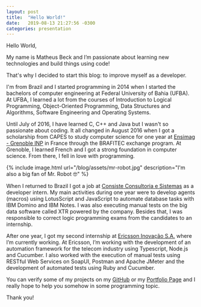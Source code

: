 ```yaml
---
layout: post
title:  "Hello World!"
date:   2019-08-13 21:27:56 -0300
categories: presentation
---
```

Hello World,

My name is Matheus Beck and I’m passionate about learning new technologies and build things using code!

That's why I decided to start this blog: to improve myself as a developer.

I'm from Brazil and I started programming in 2014 when I started the bachelors of computer engineering at Federal University of Bahia (UFBA). At UFBA, I learned a lot from the courses of Introduction to Logical Programming, Object-Oriented Programming, Data Structures and Algorithms, Software Engineering and Operating Systems. 

Until July of 2016, I have learned C, C++ and Java but I wasn't so passionate about coding. It all changed in August 2016 when I got a scholarship from CAPES to study computer science for one year at [Ensimag - Grenoble INP][ensimag] in France through the BRAFITEC exchange program. At Grenoble, I learned French and I got a strong foundation in computer science. From there, I fell in love with programming. 

{% include image.html url="/blog/assets/mr-robot.jpg" description="I'm also a big fan of Mr. Robot :nerd_face:" %}

When I returned to Brazil I got a job at [Consiste Consultoria e Sistemas][consiste] as a developer intern. My main activities during one year were to develop agents (macros) using LotusScript and JavaScript to automate database tasks with IBM Domino and IBM Notes. I was also executing manual tests on the big data software called XTR powered by the company. Besides that, I was responsible to correct logic programming exams from the candidates to an internship.

After one year, I got my second internship at [Ericsson Inovação S.A.][ericsson] where I’m currently working. At Ericsson, I’m working with the development of an automation framework for the telecom industry using Typescript, Node.js and Cucumber. I also worked with the execution of manual tests using RESTful Web Services on SoapUI, Postman and Apache JMeter and the development of automated tests using Ruby and Cucumber.

You can verify some of my projects on my [GitHub][github] or my [Portfolio Page][portfolio] and I really hope to help you somehow in some programming topic.


Thank you!

[ensimag]: http://ensimag.grenoble-inp.fr/
[consiste]: http://www.consiste.com.br
[ericsson]: https://www.ericsson.com/en
[github]: http://www.github.com/matheus-beck/
[portfolio]: http://www.gitshowcase.com/matheus-beck
